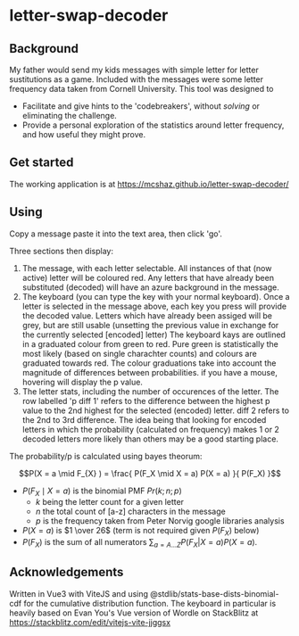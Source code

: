# letter-swap-decoder

## Background
My father would send my kids messages with simple letter for letter sustitutions
as a game. Included with the messages were some letter frequency data taken from Cornell University.
This tool was designed to
- Facilitate and give hints to the 'codebreakers', without _solving_ or eliminating the challenge.
- Provide a personal exploration of the statistics around letter frequency,
and how useful they might prove.

## Get started
The working application is at https://mcshaz.github.io/letter-swap-decoder/

## Using
Copy a message paste it into the text area, then click 'go'. 

Three sections then display:
1) The message, with each letter selectable. All instances of that (now active) 
letter will be coloured red.
Any letters that have already been substituted (decoded) will have an azure background in the message.
2) The keyboard (you can type the key with your normal keyboard). Once a letter is selected in the message above, each key you press will provide the decoded value. Letters which have already been assiged will be grey, but are still usable (unsetting the previous value in exchange for the currently selected [encoded] letter)
The keyboard kays are outlined in a graduated colour from green to red. Pure green is statistically the most likely (based on single charachter counts) and colours are graduated towards red. The colour graduations take into account the magnitude of differences between probabilities. if you have a mouse, hovering will display the p value.
3) The letter stats, including the number of occurences of the letter. The row 
labelled 'p diff 1' refers to the difference between the highest p value to the 2nd highest 
for the selected (encoded) letter.
diff 2 refers to the 2nd to 3rd difference. The idea being that looking for encoded letters in which
the probability (calculated on frequency) makes 1 or 2 decoded letters more likely than others may be a good starting place.

The probability/p is calculated using bayes theorum:

$$P(X = a \mid F_{X} ) = \frac{ P(F_X \mid X = a) P(X = a) }{ P(F_X) }$$

- $P(F_X \mid X = a)$ is the binomial PMF $Pr(k; n; p)$ 
     - $k$ being the letter count for a given letter
     - $n$ the total count of [a-z] characters in the message
     - $p$ is the frequency taken from Peter Norvig google libraries analysis
- $P(X = a)$ is $1 \over 26$ (term is not required given ${ P(F_X) }$ below)
- ${ P(F_X) }$ is the sum of all numerators $\sum_{a = A...Z} P(F_X | X=a) P(X=a)$.

## Acknowledgements
Written in Vue3 with ViteJS and using @stdlib/stats-base-dists-binomial-cdf for
the cumulative distribution function. The keyboard in particular is heavily 
based on Evan You's Vue version of Wordle on StackBlitz at https://stackblitz.com/edit/vitejs-vite-jjggsx
